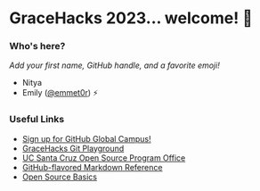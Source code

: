 # GraceHacks 2023... welcome! 🦄

### Who's here?
_Add your first name, GitHub handle, and a favorite emoji!_
- Nitya
- Emily ([@emmet0r](https://github.com/emmet0r)) ⚡️

### Useful Links
- [Sign up for GitHub Global Campus!](https://education.github.com/globalcampus/student)
- [GraceHacks Git Playground](https://emmet0r.github.io/gracehacks/docs/)
- [UC Santa Cruz Open Source Program Office](https://ucsc-ospo.github.io)
- [GitHub-flavored Markdown Reference](https://docs.github.com/en/get-started/writing-on-github/getting-started-with-writing-and-formatting-on-github/basic-writing-and-formatting-syntax)
- [Open Source Basics](https://www.youtube.com/watch?v=upxUAI-fAtE)
